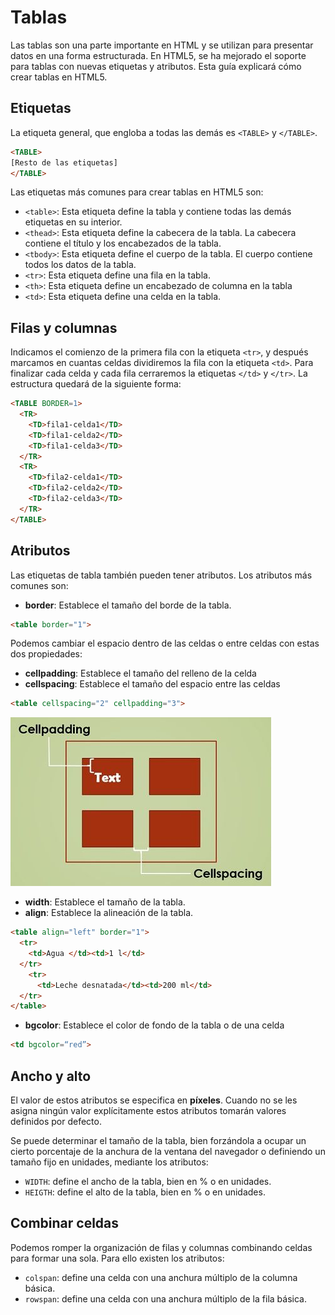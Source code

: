 # Tablas

Las tablas son una parte importante en HTML y se utilizan para presentar datos en una forma estructurada. En HTML5, se ha mejorado el soporte para tablas con nuevas etiquetas y atributos. Esta guía explicará cómo crear tablas en HTML5.

## Etiquetas

La etiqueta general, que engloba a todas las demás es ``<TABLE>`` y ``</TABLE>``.
```html
<TABLE>
[Resto de las etiquetas]
</TABLE>
```

Las etiquetas más comunes para crear tablas en HTML5 son:

- ``<table>``: Esta etiqueta define la tabla y contiene todas las demás etiquetas en su interior.
- ``<thead>``: Esta etiqueta define la cabecera de la tabla. La cabecera contiene el título y los encabezados de la tabla.
- ``<tbody>``: Esta etiqueta define el cuerpo de la tabla. El cuerpo contiene todos los datos de la tabla.
- ``<tr>``: Esta etiqueta define una fila en la tabla.
- ``<th>``: Esta etiqueta define un encabezado de columna en la tabla
- ``<td>``: Esta etiqueta define una celda en la tabla.

## Filas y columnas

Indicamos el comienzo de la primera fila con la etiqueta ``<tr>``, y después marcamos en cuantas celdas dividiremos la fila con la etiqueta ``<td>``. Para finalizar cada celda y cada fila cerraremos la etiquetas ``</td>`` y ``</tr>``. La estructura quedará de la siguiente forma:

```html
<TABLE BORDER=1>
  <TR>
    <TD>fila1-celda1</TD>
    <TD>fila1-celda2</TD>
    <TD>fila1-celda3</TD>
  </TR>
  <TR>
    <TD>fila2-celda1</TD>
    <TD>fila2-celda2</TD>
    <TD>fila2-celda3</TD>
  </TR>
</TABLE>
```

## Atributos

Las etiquetas de tabla también pueden tener atributos. Los atributos más comunes son:

- **border**: Establece el tamaño del borde de la tabla.

```html
<table border="1">
```

Podemos cambiar el espacio dentro de las celdas o entre celdas con estas dos propiedades:

- **cellpadding**: Establece el tamaño del relleno de la celda
- **cellspacing**: Establece el tamaño del espacio entre las celdas

```html
<table cellspacing="2" cellpadding="3">
```

![imagen](img/2022-12-21-09-45-37.png)

- **width**: Establece el tamaño de la tabla.
- **align**: Establece la alineación de la tabla.

```html
<table align="left" border="1">
  <tr>
    <td>Agua </td><td>1 l</td>
  </tr>
    <tr>
      <td>Leche desnatada</td><td>200 ml</td>
  </tr>
</table>
```

- **bgcolor**: Establece el color de fondo de la tabla o de una celda

```html
<td bgcolor=“red”>
```

## Ancho y alto

El valor de estos atributos se especifica en **píxeles**. Cuando no se les asigna ningún valor explícitamente estos atributos tomarán valores definidos por defecto.

Se puede determinar el tamaño de la tabla, bien forzándola a ocupar un
cierto porcentaje de la anchura de la ventana del navegador o definiendo un
tamaño fijo en unidades, mediante los atributos:

- ``WIDTH``: define el ancho de la tabla, bien en % o en unidades.
- ``HEIGTH``: define el alto de la tabla, bien en % o en unidades.

## Combinar celdas

Podemos romper la organización de filas y columnas combinando celdas para formar una sola. Para ello existen los atributos:

- ``colspan``: define una celda con una anchura múltiplo de la columna básica.
- ``rowspan``: define una celda con una anchura múltiplo de la fila básica.
